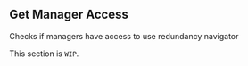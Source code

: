 
## Get Manager Access

Checks if managers have access to use redundancy navigator
<aside class="notice">
This section is <code>WIP</code>.
</aside>
</br>
</br>
</br>
